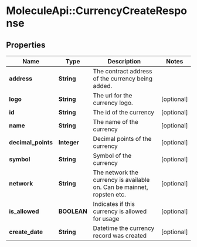 # MoleculeApi::CurrencyCreateResponse

## Properties
Name | Type | Description | Notes
------------ | ------------- | ------------- | -------------
**address** | **String** | The contract address of the currency being added. | 
**logo** | **String** | The url for the currency logo. | [optional] 
**id** | **String** | The id of the currency | [optional] 
**name** | **String** | The name of the currency | [optional] 
**decimal_points** | **Integer** | Decimal points of the currency | [optional] 
**symbol** | **String** | Symbol of the currency | [optional] 
**network** | **String** | The network the currency is available on. Can be mainnet, ropsten etc. | [optional] 
**is_allowed** | **BOOLEAN** | Indicates if this currency is allowed for usage | [optional] 
**create_date** | **String** | Datetime the currency record was created | [optional] 


